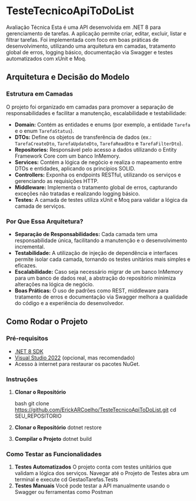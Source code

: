 # TesteTecnicoApiToDoList
Avaliação Técnica
Esta é uma API desenvolvida em .NET 8 para gerenciamento de tarefas. A aplicação permite criar, editar, excluir, listar e filtrar tarefas. Foi implementada com foco em boas práticas de desenvolvimento, utilizando uma arquitetura em camadas, tratamento global de erros, logging básico, documentação via Swagger e testes automatizados com xUnit e Moq.

## Arquitetura e Decisão do Modelo

### Estrutura em Camadas

O projeto foi organizado em camadas para promover a separação de responsabilidades e facilitar a manutenção, escalabilidade e testabilidade:

- **Domain:** Contém as entidades e enums (por exemplo, a entidade `Tarefa` e o enum `TarefaStatus`).
- **DTOs:** Define os objetos de transferência de dados (ex.: `TarefaCreateDto`, `TarefaUpdateDto`, `TarefaReadDto` e `TarefaFilterDto`).
- **Repositories:** Responsável pelo acesso a dados utilizando o Entity Framework Core com um banco InMemory.
- **Services:** Contém a lógica de negócio e realiza o mapeamento entre DTOs e entidades, aplicando os princípios SOLID.
- **Controllers:** Exponha os endpoints RESTful, utilizando os serviços e gerenciando as requisições HTTP.
- **Middleware:** Implementa o tratamento global de erros, capturando exceções não tratadas e realizando logging básico.
- **Testes:** A camada de testes utiliza xUnit e Moq para validar a lógica da camada de serviços.

### Por Que Essa Arquitetura?

- **Separação de Responsabilidades:** Cada camada tem uma responsabilidade única, facilitando a manutenção e o desenvolvimento incremental.
- **Testabilidade:** A utilização de injeção de dependência e interfaces permite isolar cada camada, tornando os testes unitários mais simples e eficazes.
- **Escalabilidade:** Caso seja necessário migrar de um banco InMemory para um banco de dados real, a abstração do repositório minimiza alterações na lógica de negócio.
- **Boas Práticas:** O uso de padrões como REST, middleware para tratamento de erros e documentação via Swagger melhora a qualidade do código e a experiência do desenvolvedor.

## Como Rodar o Projeto

### Pré-requisitos

- [.NET 8 SDK](https://dotnet.microsoft.com/download/dotnet/8.0)
- [Visual Studio 2022](https://visualstudio.microsoft.com/vs/) (opcional, mas recomendado)
- Acesso à internet para restaurar os pacotes NuGet.

### Instruções

1. **Clonar o Repositório**

   bash
   git clone https://github.com/ErickARCoelho/TesteTecnicoApiToDoList.git
   cd SEU_REPOSITORIO

2. **Clonar o Repositório** dotnet restore

3. **Compilar o Projeto** dotnet build

### Como Testar as Funcionalidades

1. **Testes Automatizados** O projeto conta com testes unitários que validam a lógica dos serviços. Navegar até o Projeto de Testes abra um terminal e execute cd GestaoTarefas.Tests
2. **Testes Manuais** Você pode testar a API manualmente usando o Swagger ou ferramentas como Postman